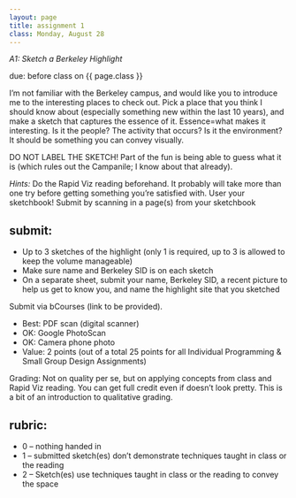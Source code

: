 ```yaml
---
layout: page
title: assignment 1
class: Monday, August 28
---
```


*A1: Sketch a Berkeley Highlight*

<span class="schedule-item-due">due: before class on {{ page.class }}</span>

I’m not familiar with the Berkeley campus, and would like you to introduce me
to the interesting places to check out. Pick a place that you think I should
know about (especially something new within the last 10 years), and make a
sketch that captures the essence of it. Essence=what makes it interesting. Is
it the people? The activity that occurs? Is it the environment? It should be
something you can convey visually.

DO NOT LABEL THE SKETCH! Part of the fun is being able to guess what it is
(which rules out the Campanile; I know about that already).

*Hints:* Do the Rapid Viz reading beforehand. It probably will take more than one
try before getting something you’re satisfied with. User your sketchbook!
Submit by scanning in a page(s) from your sketchbook

## submit:

- Up to 3 sketches of the highlight (only 1 is required, up to 3 is allowed to keep the volume manageable)
- Make sure name and Berkeley SID is on each sketch
- On a separate sheet, submit your name, Berkeley SID, a recent picture to help us get to know you, and name the highlight site that you sketched

Submit via bCourses (link to be provided).

- Best: PDF scan (digital scanner)
- OK: Google PhotoScan
- OK: Camera phone photo
- Value: 2 points (out of a total 25 points for all Individual Programming & Small Group Design Assignments)

Grading: Not on quality per se, but on applying concepts from class and Rapid
Viz reading. You can get full credit even if doesn’t look pretty. This is a bit
of an introduction to qualitative grading.

## rubric:

- 0 – nothing handed in
- 1 – submitted sketch(es) don’t demonstrate techniques taught in class or the reading
- 2 – Sketch(es) use techniques taught in class or the reading to convey the space

